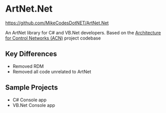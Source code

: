 # ArtNet.Net

https://github.com/MikeCodesDotNET/ArtNet.Net

An ArtNet library for C# and VB.Net developers. Based on the [Architecture for Control Networks (ACN)](http://acn.codeplex.com) project codebase

## Key Differences

* Removed RDM
* Removed all code unrelated to ArtNet

## Sample Projects

* C# Console app
* VB.Net Console app
